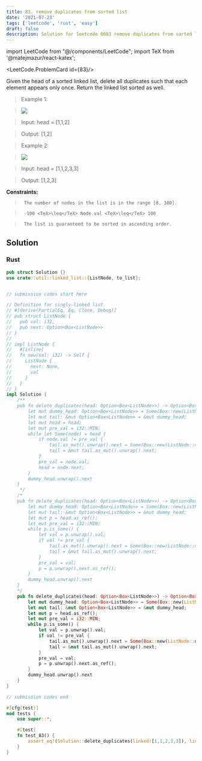 ```yaml
---
title: 83. remove duplicates from sorted list
date: '2021-07-23'
tags: ['leetcode', 'rust', 'easy']
draft: false
description: Solution for leetcode 0083 remove duplicates from sorted list
---
```

import LeetCode from "@/components/LeetCode";
import TeX from '@matejmazur/react-katex';

<LeetCode.ProblemCard id={83}/>
 

  Given the head of a sorted linked list, delete all duplicates such that each element appears only once. Return the linked list sorted as well.

   

 >   Example 1:

 >   ![](https://assets.leetcode.com/uploads/2021/01/04/list1.jpg)

 >   Input: head <TeX>=</TeX> [1,1,2]

 >   Output: [1,2]

  

 >   Example 2:

 >   ![](https://assets.leetcode.com/uploads/2021/01/04/list2.jpg)

 >   Input: head <TeX>=</TeX> [1,1,2,3,3]

 >   Output: [1,2,3]

  

   

  **Constraints:**

  

 >   	The number of nodes in the list is in the range [0, 300].

 >   	-100 <TeX>\leq</TeX> Node.val <TeX>\leq</TeX> 100

 >   	The list is guaranteed to be sorted in ascending order.


## Solution
### Rust
```rust
pub struct Solution {}
use crate::util::linked_list::{ListNode, to_list};


// submission codes start here

// Definition for singly-linked list.
// #[derive(PartialEq, Eq, Clone, Debug)]
// pub struct ListNode {
//   pub val: i32,
//   pub next: Option<Box<ListNode>>
// }
// 
// impl ListNode {
//   #[inline]
//   fn new(val: i32) -> Self {
//     ListNode {
//       next: None,
//       val
//     }
//   }
// }
impl Solution {
    /**
    pub fn delete_duplicates(head: Option<Box<ListNode>>) -> Option<Box<ListNode>> {
        let mut dummy_head: Option<Box<ListNode>> = Some(Box::new(ListNode::new(0)));
        let mut tail: &mut Option<Box<ListNode>> = &mut dummy_head;
        let mut head = head;
        let mut pre_val = i32::MIN;
        while let Some(node) = head {
            if node.val != pre_val {
                tail.as_mut().unwrap().next = Some(Box::new(ListNode::new(node.val)));
                tail = &mut tail.as_mut().unwrap().next;
            }
            pre_val = node.val;
            head = node.next;
        }
        dummy_head.unwrap().next
    }
     */
    /* 
    pub fn delete_duplicates(head: Option<Box<ListNode>>) -> Option<Box<ListNode>> {
        let mut dummy_head: Option<Box<ListNode>> = Some(Box::new(ListNode::new(0)));
        let mut tail: &mut Option<Box<ListNode>> = &mut dummy_head;
        let mut p = head.as_ref();
        let mut pre_val = i32::MIN;
        while p.is_some() {
            let val = p.unwrap().val;
            if val != pre_val {
                tail.as_mut().unwrap().next = Some(Box::new(ListNode::new(val)));
                tail = &mut tail.as_mut().unwrap().next;
            }
            pre_val = val;
            p = p.unwrap().next.as_ref();
        }
        dummy_head.unwrap().next
    }
    */
    pub fn delete_duplicates(head: Option<Box<ListNode>>) -> Option<Box<ListNode>> {
        let mut dummy_head: Option<Box<ListNode>> = Some(Box::new(ListNode::new(0)));
        let mut tail: &mut Option<Box<ListNode>> = &mut dummy_head;
        let mut p = head.as_ref();
        let mut pre_val = i32::MIN;
        while p.is_some() {
            let val = p.unwrap().val;
            if val != pre_val {
                tail.as_mut().unwrap().next = Some(Box::new(ListNode::new(val)));
                tail = &mut tail.as_mut().unwrap().next;
            }
            pre_val = val;
            p = p.unwrap().next.as_ref();
        }
        dummy_head.unwrap().next
    }
}

// submission codes end

#[cfg(test)]
mod tests {
    use super::*;

    #[test]
    fn test_83() {
        assert_eq!(Solution::delete_duplicates(linked![1,1,2,3,3]), linked![1, 2, 3]);
    }
}

```

